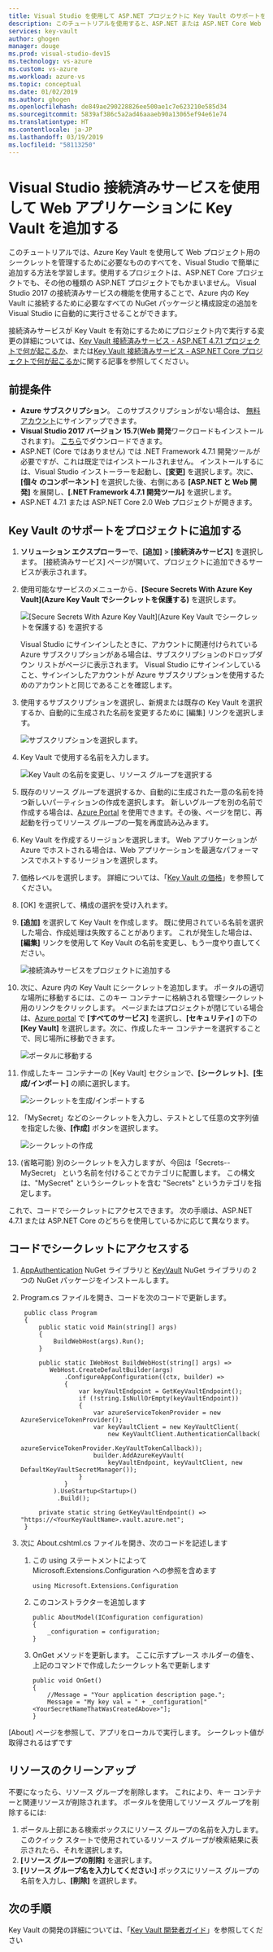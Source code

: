 ```yaml
---
title: Visual Studio を使用して ASP.NET プロジェクトに Key Vault のサポートを追加する - Azure Key Vault | Microsoft Docs
description: このチュートリアルを使用すると、ASP.NET または ASP.NET Core Web アプリケーションに Key Vault のサポートを追加する方法を学習できます。
services: key-vault
author: ghogen
manager: douge
ms.prod: visual-studio-dev15
ms.technology: vs-azure
ms.custom: vs-azure
ms.workload: azure-vs
ms.topic: conceptual
ms.date: 01/02/2019
ms.author: ghogen
ms.openlocfilehash: de849ae290228826ee500ae1c7e623210e585d34
ms.sourcegitcommit: 5839af386c5a2ad46aaaeb90a13065ef94e61e74
ms.translationtype: HT
ms.contentlocale: ja-JP
ms.lasthandoff: 03/19/2019
ms.locfileid: "58113250"
---
```

# <a name="add-key-vault-to-your-web-application-by-using-visual-studio-connected-services"></a>Visual Studio 接続済みサービスを使用して Web アプリケーションに Key Vault を追加する

このチュートリアルでは、Azure Key Vault を使用して Web プロジェクト用のシークレットを管理するために必要なもののすべてを、Visual Studio で簡単に追加する方法を学習します。使用するプロジェクトは、ASP.NET Core プロジェクトでも、その他の種類の ASP.NET プロジェクトでもかまいません。 Visual Studio 2017 の接続済みサービスの機能を使用することで、Azure 内の Key Vault に接続するために必要なすべての NuGet パッケージと構成設定の追加を Visual Studio に自動的に実行させることができます。 

接続済みサービスが Key Vault を有効にするためにプロジェクト内で実行する変更の詳細については、[Key Vault 接続済みサービス - ASP.NET 4.7.1 プロジェクトで何が起こるか](vs-key-vault-aspnet-what-happened.md)、または[Key Vault 接続済みサービス - ASP.NET Core プロジェクトで何が起こるか](vs-key-vault-aspnet-core-what-happened.md)に関する記事を参照してください。

## <a name="prerequisites"></a>前提条件

- **Azure サブスクリプション**。 このサブスクリプションがない場合は、 [無料アカウント](https://azure.microsoft.com/pricing/free-trial/)にサインアップできます。
- **Visual Studio 2017 バージョン 15.7**(**Web 開発**ワークロードもインストールされます)。 [こちら](https://aka.ms/vsdownload?utm_source=mscom&utm_campaign=msdocs)でダウンロードできます。
- ASP.NET (Core ではありません) では .NET Framework 4.7.1 開発ツールが必要ですが、これは既定ではインストールされません。 インストールするには、Visual Studio インストーラーを起動し、**[変更]** を選択します。次に、**[個々 のコンポーネント]** を選択した後、右側にある **[ASP.NET と Web 開発]** を展開し、**[.NET Framework 4.7.1 開発ツール]** を選択します。
- ASP.NET 4.7.1 または ASP.NET Core 2.0 Web プロジェクトが開きます。

## <a name="add-key-vault-support-to-your-project"></a>Key Vault のサポートをプロジェクトに追加する

1. **ソリューション エクスプローラー**で、**[追加]** > **[接続済みサービス]** を選択します。
   [接続済みサービス] ページが開いて、プロジェクトに追加できるサービスが表示されます。
1. 使用可能なサービスのメニューから、**[Secure Secrets With Azure Key Vault]\(Azure Key Vault でシークレットを保護する\)** を選択します。

   ![[Secure Secrets With Azure Key Vault]\(Azure Key Vault でシークレットを保護する\) を選択する](media/vs-key-vault-add-connected-service/KeyVaultConnectedService1.PNG)

   Visual Studio にサインインしたときに、アカウントに関連付けられている Azure サブスクリプションがある場合は、サブスクリプションのドロップダウン リストがページに表示されます。 Visual Studio にサインインしていること、サインインしたアカウントが Azure サブスクリプションを使用するためのアカウントと同じであることを確認します。

1. 使用するサブスクリプションを選択し、新規または既存の Key Vault を選択するか、自動的に生成された名前を変更するために [編集] リンクを選択します。

   ![サブスクリプションを選択します。](media/vs-key-vault-add-connected-service/KeyVaultConnectedService3.PNG)

1. Key Vault で使用する名前を入力します。

   ![Key Vault の名前を変更し、リソース グループを選択する](media/vs-key-vault-add-connected-service/KeyVaultConnectedService-Edit.PNG)

1. 既存のリソース グループを選択するか、自動的に生成された一意の名前を持つ新しいパーティションの作成を選択します。  新しいグループを別の名前で作成する場合は、[Azure Portal](https://portal.azure.com) を使用できます。その後、ページを閉じ、再起動を行ってリソース グループの一覧を再度読み込みます。
1. Key Vault を作成するリージョンを選択します。 Web アプリケーションが Azure でホストされる場合は、Web アプリケーションを最適なパフォーマンスでホストするリージョンを選択します。
1. 価格レベルを選択します。 詳細については、「[Key Vault の価格](https://azure.microsoft.com/pricing/details/key-vault/)」を参照してください。
1. [OK] を選択して、構成の選択を受け入れます。
1. **[追加]** を選択して Key Vault を作成します。 既に使用されている名前を選択した場合、作成処理は失敗することがあります。  これが発生した場合は、**[編集]** リンクを使用して Key Vault の名前を変更し、もう一度やり直してください。

   ![接続済みサービスをプロジェクトに追加する](media/vs-key-vault-add-connected-service/KeyVaultConnectedService4.PNG)

1. 次に、Azure 内の Key Vault にシークレットを追加します。 ポータルの適切な場所に移動するには、このキー コンテナーに格納される管理シークレット用のリンクをクリックします。 ページまたはプロジェクトが閉じている場合は、[Azure portal](https://portal.azure.com) で **[すべてのサービス]** を選択し、**[セキュリティ]** の下の **[Key Vault]** を選択します。次に、作成したキー コンテナーを選択することで、同じ場所に移動できます。

   ![ポータルに移動する](media/vs-key-vault-add-connected-service/manage-secrets-link.jpg)

1. 作成したキー コンテナーの [Key Vault] セクションで、**[シークレット]**、**[生成/インポート]** の順に選択します。

   ![シークレットを生成/インポートする](media/vs-key-vault-add-connected-service/generate-secrets.jpg)

1. 「MySecret」などのシークレットを入力し、テストとして任意の文字列値を指定した後、**[作成]** ボタンを選択します。

   ![シークレットの作成](media/vs-key-vault-add-connected-service/create-a-secret.jpg)

1. (省略可能) 別のシークレットを入力しますが、今回は「Secrets--MySecret」 という名前を付けることでカテゴリに配置します。 この構文は、"MySecret" というシークレットを含む "Secrets" というカテゴリを指定します。
 
これで、コードでシークレットにアクセスできます。 次の手順は、ASP.NET 4.7.1 または ASP.NET Core のどちらを使用しているかに応じて異なります。

## <a name="access-your-secrets-in-code"></a>コードでシークレットにアクセスする

1. [AppAuthentication](https://www.nuget.org/packages/Microsoft.Azure.Services.AppAuthentication) NuGet ライブラリと [KeyVault](https://www.nuget.org/packages/Microsoft.Azure.KeyVault) NuGet ライブラリの 2 つの NuGet パッケージをインストールします。

2. Program.cs ファイルを開き、コードを次のコードで更新します。 
   ```
    public class Program
    {
        public static void Main(string[] args)
        {
            BuildWebHost(args).Run();
        }

        public static IWebHost BuildWebHost(string[] args) =>
           WebHost.CreateDefaultBuilder(args)
               .ConfigureAppConfiguration((ctx, builder) =>
               {
                   var keyVaultEndpoint = GetKeyVaultEndpoint();
                   if (!string.IsNullOrEmpty(keyVaultEndpoint))
                   {
                       var azureServiceTokenProvider = new AzureServiceTokenProvider();
                       var keyVaultClient = new KeyVaultClient(
                           new KeyVaultClient.AuthenticationCallback(
                               azureServiceTokenProvider.KeyVaultTokenCallback));
                       builder.AddAzureKeyVault(
                           keyVaultEndpoint, keyVaultClient, new DefaultKeyVaultSecretManager());
                   }
               }
            ).UseStartup<Startup>()
             .Build();

        private static string GetKeyVaultEndpoint() => "https://<YourKeyVaultName>.vault.azure.net";
    }
   ```
3. 次に About.cshtml.cs ファイルを開き、次のコードを記述します
   1. この using ステートメントによって Microsoft.Extensions.Configuration への参照を含めます    
       ```
       using Microsoft.Extensions.Configuration
       ```
   2. このコンストラクターを追加します
       ```
       public AboutModel(IConfiguration configuration)
       {
           _configuration = configuration;
       }
       ```
   3. OnGet メソッドを更新します。 ここに示すプレース ホルダーの値を、上記のコマンドで作成したシークレット名で更新します
       ```
       public void OnGet()
       {
           //Message = "Your application description page.";
           Message = "My key val = " + _configuration["<YourSecretNameThatWasCreatedAbove>"];
       }
       ```

[About] ページを参照して、アプリをローカルで実行します。 シークレット値が取得されるはずです

## <a name="clean-up-resources"></a>リソースのクリーンアップ

不要になったら、リソース グループを削除します。 これにより、キー コンテナーと関連リソースが削除されます。 ポータルを使用してリソース グループを削除するには:

1. ポータル上部にある検索ボックスにリソース グループの名前を入力します。 このクイック スタートで使用されているリソース グループが検索結果に表示されたら、それを選択します。
2. **[リソース グループの削除]** を選択します。
3. **[リソース グループ名を入力してください:]** ボックスにリソース グループの名前を入力し、**[削除]** を選択します。

## <a name="next-steps"></a>次の手順

Key Vault の開発の詳細については、「[Key Vault 開発者ガイド](key-vault-developers-guide.md)」を参照してください